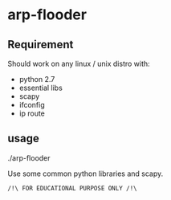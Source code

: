 # arp-flooder

## Requirement
Should work on any linux / unix distro with:
 - python 2.7
 - essential libs
 - scapy
 - ifconfig
 - ip route
 

## usage 
./arp-flooder

Use some common python libraries and scapy.

```/!\ FOR EDUCATIONAL PURPOSE ONLY /!\```
